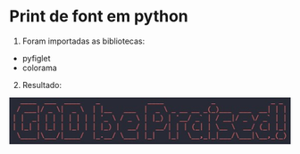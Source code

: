 # Print de font em python

1. Foram importadas as bibliotecas:
- pyfiglet
- colorama

2. Resultado:

<img src = "font.jpg">
